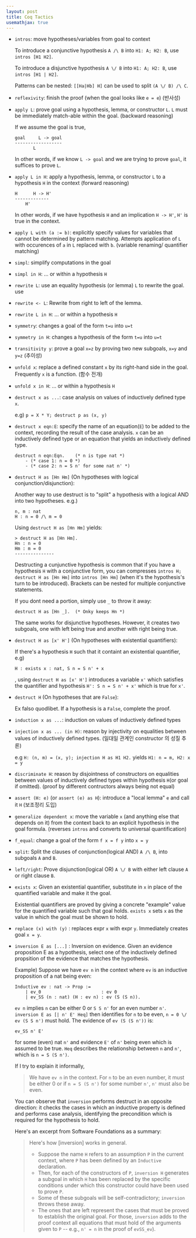 ```yaml
---
layout: post
title: Coq Tactics
usemathjax: true
---
```


- `intros`: move hypotheses/variables from goal to context

    To introduce a conjunctive hypothesis `A /\ B` into `H1: A; H2: B`, use `intros [H1 H2]`.

    To introduce a disjunctive hypothesis `A \/ B` into `H1: A; H2: B`, use `intros [H1 | H2]`.

    Patterns can be nested: `[[Ha|Hb] H]` can be used to split `(A \/ B) /\ C`.

- `reflexivity`: finish the proof (when the goal looks like `e = e`) (반사성)

- `apply L`: prove goal using a hypothesis, lemma, or constructor `L`. `L` must be immediately match-able within the goal. (backward reasoning)

    If we assume the goal is true,
    ```
    goal     L -> goal
    ------------------
           L
    ```

    In other words, if we know `L -> goal` and we are trying to prove `goal`, it suffices to prove `L`.

- `apply L in H`: apply a hypothesis, lemma, or constructor `L` to
a hypothesis `H` in the context (forward reasoning)

    ```
    H      H -> H'
    -------------
        H'
    ```

    In other words, if we have hypothesis `H` and an implication `H -> H'`, `H'` is true in the context.

- `apply L with (a := b)`: explicitly specify values for variables
that cannot be determined by pattern matching. Attempts application of `L` with occurences of `a` in `L` replaced with `b`. (variable renaming/ quantifier matching)

- `simpl`: simplify computations in the goal

- `simpl in H`: ... or within a hypothesis `H`

- `rewrite L`: use an equality hypothesis (or lemma) `L` to rewrite
the goal. use

- `rewrite <- L`: Rewrite from right to left of the lemma.

- `rewrite L in H`: ... or within a hypothesis `H`

- `symmetry`: changes a goal of the form `t=u` into `u=t`

- `symmetry in H`: changes a hypothesis of the form `t=u` into
`u=t`

- `transitivity y`: prove a goal `x=z` by proving two new subgoals,
`x=y` and `y=z` (추이성)

- `unfold x`: replace a defined constant `x` by its right-hand side in
the goal. Frequently `x` is a function. (함수 전개)

- `unfold x in H`: ... or within a hypothesis `H`

- `destruct x as ...`: case analysis on values of inductively
defined type `x`. 

    e.g) `p = X * Y; destruct p as (x, y)`

- `destruct x eqn:E`: specify the name of an equation(`E`) to be
added to the context, recording the result of the case
analysis. `x` can be an inductively defined type or an equation that yields an inductively defined type.

    ```
    destruct n eqn:Eqn.    (* n is type nat *)
        - (* case 1: n = 0 *)
        - (* case 2: n = S n' for some nat n' *)
    ```

- `destruct H as [Hn Hm]` (On hypotheses with logical conjunction/disjunction):

    Another way to use destruct is to "split" a hypothesis with a logical AND into two hypotheses. e.g.)

    ```
    n, m : nat
    H : n = 0 /\ m = 0
    ```

    Using `destruct H as [Hn Hm]` yields:
    ```
    > destruct H as [Hn Hm].
    Hn : n = 0
    Hm : m = 0
    ---------------
    ```

    Destructing a cunjunctive hypothesis is common that if you have a hypothesis `H` with a conjunctive form, you can compresses `intros H; destruct H as [Hn Hm]` into `intros [Hn Hm]` (when it's the hypothesis's turn to be introduced). Brackets can  be nested for multiple conjunctive statements.

    If you dont need a portion, simply use `_` to throw it away:

    ```
    destruct H as [Hn _].  (* Onky keeps Hn *)
    ```

    The same works for disjunctive hypotheses. However, it creates two subgoals, one with left being true and another with right being true.

- `destruct H as [x' H']` (On hypotheses with existential quantifiers):

    If there's a hypothesis `H` such that it containt an existential quantifier, e.g)

    ```
    H : exists x : nat, S n = S n' + x
    ```

    , using `destruct H as [x' H']` introduces a variable `x'` which satisfies the quantifier and hypothesis `H': S n = S n' + x'`
    which is true for `x'`.

- `destruct H` (On hypotheses that are `False`):

    Ex falso quodlibet. If a hypothesis is a `False`, complete the proof.

- `induction x as ...`: induction on values of inductively
defined types

- `injection x as ... (in H)`: reason by injectivity on equalities
between values of inductively defined types. (일대일 관계인 constructor 의 성질 추론)

     e.g 
     ```H: (n, m) = (x, y); injection H as H1 H2.``` 
     yields 
     ```H1: n = m, H2: x = y```

- `discriminate H`: reason by disjointness of constructors on
equalities between values of inductively defined types within hypothesis `H`(or goal if omitted). (proof by different contructors always being not equal)

- `assert (H: e)` (or `assert (e) as H`): introduce a "local
lemma" `e` and call it `H` (보조정리 도입)

- `generalize dependent x`: move the variable `x` (and anything
else that depends on it) from the context back to an explicit
hypothesis in the goal formula. (reverses `intros` and converts to universal quantification)

- `f_equal`: change a goal of the form `f x = f y` into `x = y`

- `split`: Split the clauses of conjunction(logical AND) `A /\ B`, into subgoals `A` and `B`.

- `left/right`: Prove disjunction(logical OR) `A \/ B` with either left clause `A` or right clause `B`.

- `exists x`: Given an existential quantifier, substitute in `x` in place of the quantified variable and make it the goal.

    Existential quantifiers are proved by giving a concrete "example" value for the quantified variable such that goal holds. `exists x` sets `x` as the value in which the goal must be shown to hold.

- `replace (x) with (y)` : replaces expr `x` with expr `y`.     Immediately creates goal `x = y`.

- `inversion E as [...]` : Inversion on evidence. Given an evidence proposition E as a hypothesis, select one of the inductively defined propsition of the evidence that matches the hypothesis.

    Example) Suppose we have `ev n` in the context where `ev` is an inductive proposition of a nat being even:

    ```
    Inductive ev : nat -> Prop :=
        | ev_0                       : ev 0
        | ev_SS (n : nat) (H : ev n) : ev (S (S n)).
    ```

    `ev n` implies `n` can be either 0 or `S S n'` for an even number `n'`. `inversion E as [| n' E' Heq]` then identifies for `n` to be even, `n = 0 \/ ev (S S n')` must hold. The evidence of `ev (S (S n'))` is:

    ```
    ev_SS n' E'
    ```

    for some (even) nat `n'` and evidence `E'` of `n'` being even which is assumed to be true. `Heq` describes the relationship between `n` and `n'`, which is `n = S (S n')`.

    If I try to explain it informally,
    > We have `ev n` in the context. For `n` to be an even number, it must be either 0 or if `n = S (S n')` for some number `n'`, `n'` must also be even.

    You can observe that `inversion` performs destruct in an opposite direction: it checks the cases in which an inductive property is defined and performs case analysis, identifying the precondition which is required for the hypothesis to hold.

    Here's an excerpt from Software Foundations as a summary:

    > Here's how [inversion] works in general.
    >  - Suppose the name `H` refers to an assumption `P` in the
        current context, where `P` has been defined by an `Inductive` declaration.
    >  - Then, for each of the constructors of `P`, `inversion H`
        generates a subgoal in which `H` has been replaced by the
        specific conditions under which this constructor could have
        been used to prove `P`.
     > - Some of these subgoals will be self-contradictory; 
        `inversion` throws these away.
     > - The ones that are left represent the cases that must be 
        proved to establish the original goal.  For those, `inversion` adds to the proof context all equations that must hold of the arguments given to `P` -- e.g., `n' = n` in the proof of `evSS_ev`).